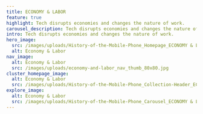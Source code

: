 ```yaml
---
title: ECONOMY & LABOR
feature: true
highlight: Tech disrupts economies and changes the nature of work.
carousel_description: Tech disrupts economies and changes the nature of work.
intro: Tech disrupts economies and changes the nature of work.
hero_image:
  src: /images/uploads/History-of-the-Mobile-Phone_Homepage_ECONOMY & LABOR.jpg
  alt: Economy & Labor
nav_image:
  alt: Economy & Labor
  src: /images/uploads/economy-and-labor_nav_thumb_80x80.jpg
cluster_homepage_image:
  alt: Economy & Labor
  src: /images/uploads/History-of-the-Mobile-Phone_Collection-Header_ECONOMY-&-LABOR.png
explore_image:
  alt: Economy & Labor
  src: /images/uploads/History-of-the-Mobile-Phone_Carousel_ECONOMY & LABOR.jpg
---
```

